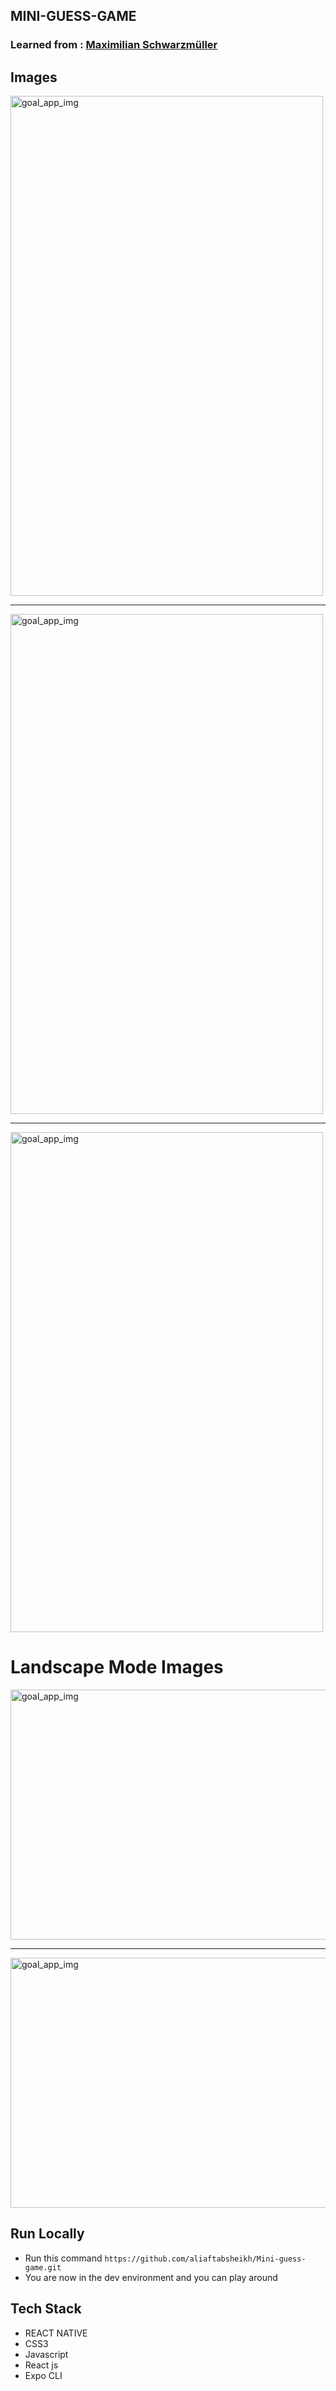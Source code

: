 ## MINI-GUESS-GAME

### Learned from : [Maximilian Schwarzmüller](https://www.udemy.com/course/react-native-the-practical-guide/)


## Images

<img width="500px" height="800px" src="./assets/Images/I-1.jpeg" alt="goal_app_img">

<hr/>

<img width="500px" height="800px" src="./assets/Images/I-2.jpeg" alt="goal_app_img">

<hr/>

<img width="500px" height="800px" src="./assets/Images/I-3.jpeg" alt="goal_app_img">

# Landscape Mode Images

<img width="1000px" height="400px" src="./assets/Images/L-1.jpeg" alt="goal_app_img">

<hr/>

<img width="1000px" height="400px" src="./assets/Images/L-2.jpeg" alt="goal_app_img">



## Run Locally

- Run this command `https://github.com/aliaftabsheikh/Mini-guess-game.git`
- You are now in the dev environment and you can play around

## Tech Stack

- REACT NATIVE
- CSS3
- Javascript
- React js
- Expo CLI